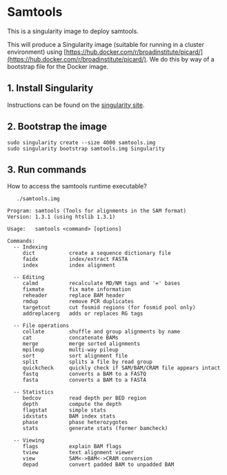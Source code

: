 # Samtools

This is a singularity image to deploy samtools.

This will produce a Singularity image (suitable for running in a cluster environment) using [https://hub.docker.com/r/broadinstitute/picard/](https://hub.docker.com/r/broadinstitute/picard/). We do this by way of a bootstrap file for the Docker image.


## 1. Install Singularity

Instructions can be found on the [singularity site](https://singularityware.github.io).


## 2. Bootstrap the image


    sudo singularity create --size 4000 samtools.img
    sudo singularity bootstrap samtools.img Singularity


## 3. Run commands

How to access the samtools runtime executable?


       ./samtools.img

	Program: samtools (Tools for alignments in the SAM format)
	Version: 1.3.1 (using htslib 1.3.1)

	Usage:   samtools <command> [options]

	Commands:
	  -- Indexing
	     dict           create a sequence dictionary file
	     faidx          index/extract FASTA
	     index          index alignment

	  -- Editing
	     calmd          recalculate MD/NM tags and '=' bases
	     fixmate        fix mate information
	     reheader       replace BAM header
	     rmdup          remove PCR duplicates
	     targetcut      cut fosmid regions (for fosmid pool only)
	     addreplacerg   adds or replaces RG tags

	  -- File operations
	     collate        shuffle and group alignments by name
	     cat            concatenate BAMs
	     merge          merge sorted alignments
	     mpileup        multi-way pileup
	     sort           sort alignment file
	     split          splits a file by read group
	     quickcheck     quickly check if SAM/BAM/CRAM file appears intact
	     fastq          converts a BAM to a FASTQ
	     fasta          converts a BAM to a FASTA

	  -- Statistics
	     bedcov         read depth per BED region
	     depth          compute the depth
	     flagstat       simple stats
	     idxstats       BAM index stats
	     phase          phase heterozygotes
	     stats          generate stats (former bamcheck)

	  -- Viewing
	     flags          explain BAM flags
	     tview          text alignment viewer
	     view           SAM<->BAM<->CRAM conversion
	     depad          convert padded BAM to unpadded BAM


